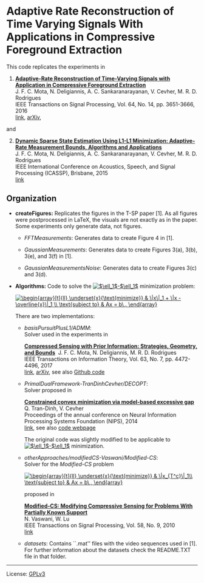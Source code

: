 # Adaptive Rate Reconstruction of Time Varying Signals With Applications in Compressive Foreground Extraction 

This code replicates the experiments in 

1. **[Adaptive-Rate Reconstruction of Time-Varying Signals with Application in Compressive Foreground Extraction](http://dx.doi.org/10.1109/TSP.2016.2544744)**<span style="color:white">.</span>  
  J. F. C. Mota, N. Deligiannis, A. C. Sankaranarayanan, V. Cevher, M. R. D. Rodrigues<span style="color:white">.</span>    
  IEEE Transactions on Signal Processing, Vol. 64, No. 14, pp. 3651-3666, 2016<span style="color:white">.</span>    
  [link](http://dx.doi.org/10.1109/TSP.2016.2544744),
  [arXiv](http://arxiv.org/abs/1503.03231), 

and

2. **[Dynamic Sparse State Estimation Using L1-L1 Minimization: Adaptive-Rate Measurement Bounds, Algorithms and Applications]( http://dx.doi.org/10.1109/ICASSP.2015.7178588 )** <span style="color:white">.</span>  
  J. F. C. Mota, N. Deligiannis, A. C. Sankaranarayanan, V. Cevher, M. R. D. Rodrigues<span style="color:white">.</span>    
  IEEE International Conference on Acoustics, Speech, and Signal Processing (ICASSP), Brisbane, 2015<span style="color:white">.</span>    
  [link]( http://dx.doi.org/10.1109/ICASSP.2015.7178588 )


## Organization


* **createFigures:**
  Replicates the figures in the T-SP paper [1]. As all figures were postprocessed
  in LaTeX, the visuals are not exactly as in the paper. Some experiments only
  generate data, not figures.

    * *FFTMeasurements*: Generates data to create Figure 4 in [1].

    * *GaussianMeasurements*: Generates data to create Figures 3(a), 3(b), 3(e), and 3(f) in [1].

    * *GaussianMeasurementsNoise*: Generates data to create Figures 3(c) and 3(d).


* **Algorithms:**
  Code to solve the
  <a href="https://www.codecogs.com/eqnedit.php?latex=$\ell_1$-$\ell_1$" target="_blank"><img src="https://latex.codecogs.com/gif.latex?$\ell_1$-$\ell_1$" title="$\ell_1$-$\ell_1$" /></a>
  minimization problem:

  <a href="https://www.codecogs.com/eqnedit.php?latex=\begin{array}[t]{ll}&space;\underset{x}{\text{minimize}}&space;&&space;\|x\|_1&space;&plus;&space;\|x&space;-&space;\overline{x}\|_1&space;\\&space;\text{subject&space;to}&space;&&space;Ax&space;=&space;b&space;\end{array}" target="_blank"><img src="https://latex.codecogs.com/gif.latex?\begin{array}[t]{ll}&space;\underset{x}{\text{minimize}}&space;&&space;\|x\|_1&space;&plus;&space;\|x&space;-&space;\overline{x}\|_1&space;\\&space;\text{subject&space;to}&space;&&space;Ax&space;=&space;b&space;\end{array}" title="\begin{array}[t]{ll} \underset{x}{\text{minimize}} & \|x\|_1 + \|x - \overline{x}\|_1 \\ \text{subject to} & Ax = b\,. \end{array}" /></a>
  
  There are two implementations:

  * *basisPursuitPlusL1/ADMM*:   
    Solver used in the experiments in

    **[Compressed Sensing with Prior Information: Strategies, Geometry, and
    Bounds](https://doi.org/10.1109/TIT.2017.2695614)**<span style="color:white">.</span>
    J. F. C. Mota, N. Deligiannis, M. R. D. Rodrigues<span style="color:white">.</span>    
    IEEE Transactions on Information Theory, Vol. 63, No. 7, pp. 4472-4496, 2017
    <span style="color:white">.</span>      
    [link](https://doi.org/10.1109/TIT.2017.2695614), 
    [arXiv](http://arxiv.org/abs/1408.5250), see also
    [Github code](https://github.com/joaofcmota/cs-with-prior-information)

  * *PrimalDualFramework-TranDinhCevher/DECOPT*:  
    Solver proposed in 

    **[Constrained convex minimization via model-based excessive gap](
    http://papers.nips.cc/paper/5494-constrained-convex-minimization-via-model-based-excessive-gap)**
    <span style="color:white">.</span>  
    Q. Tran-Dinh, V. Cevher<span style="color:white">.</span>  
    Proceedings of the annual conference on Neural Information Processing
    Systems Foundation (NIPS), 2014
    <span style="color:white">.</span>      
    [link](http://papers.nips.cc/paper/5494-constrained-convex-minimization-via-model-based-excessive-gap),
    see also [code webpage](http://lions.epfl.ch/decopt/)

    The original code was slightly modified to be applicable to 
    <a href="https://www.codecogs.com/eqnedit.php?latex=$\ell_1$-$\ell_1$" target="_blank"><img src="https://latex.codecogs.com/gif.latex?$\ell_1$-$\ell_1$" title="$\ell_1$-$\ell_1$" /></a>
    minimization.


  * *otherApproaches/modifiedCS-Vaswani/Modified-CS*:  
    Solver for the *Modified-CS* problem

    <a href="https://www.codecogs.com/eqnedit.php?latex=\begin{array}[t]{ll}&space;\underset{x}{\text{minimize}}&space;&&space;\|x_{T^c}\|_1\\&space;\text{subject&space;to}&space;&&space;Ax&space;=&space;b\,,&space;\end{array}" target="_blank"><img src="https://latex.codecogs.com/gif.latex?\begin{array}[t]{ll}&space;\underset{x}{\text{minimize}}&space;&&space;\|x_{T^c}\|_1\\&space;\text{subject&space;to}&space;&&space;Ax&space;=&space;b\,,&space;\end{array}" title="\begin{array}[t]{ll} \underset{x}{\text{minimize}} & \|x_{T^c}\|_1\\ \text{subject to} & Ax = b\,, \end{array}" /></a>

    proposed in

    **[Modified-CS: Modifying Compressive Sensing for Problems With Partially Known Support](
    https://ieeexplore.ieee.org/abstract/document/5471173/)**
    <span style="color:white">.</span>  
    N. Vaswani, W. Lu<span style="color:white">.</span>  
    IEEE Transactions on Signal Processing, Vol. 58, No. 9, 2010
    <span style="color:white">.</span>      
    [link](https://ieeexplore.ieee.org/abstract/document/5471173/)

  * *datasets*: 
    Contains ``.mat'' files with the video sequences used in [1]. 
    For further information about the datasets check the README.TXT file in
    that folder.


---

License: [ GPLv3 ]( https://www.gnu.org/licenses/gpl-3.0.en.html )
